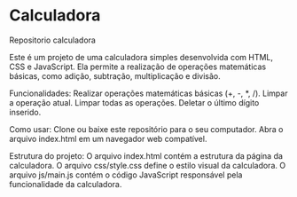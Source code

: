# Calculadora
Repositorio calculadora

Este é um projeto de uma calculadora simples desenvolvida com HTML, CSS e JavaScript. Ela permite a realização de operações matemáticas básicas, como adição, subtração, multiplicação e divisão.

Funcionalidades:
Realizar operações matemáticas básicas (+, -, *, /).
Limpar a operação atual.
Limpar todas as operações.
Deletar o último dígito inserido.

Como usar:
Clone ou baixe este repositório para o seu computador.
Abra o arquivo index.html em um navegador web compatível.

Estrutura do projeto:
O arquivo index.html contém a estrutura da página da calculadora.
O arquivo css/style.css define o estilo visual da calculadora.
O arquivo js/main.js contém o código JavaScript responsável pela funcionalidade da calculadora.

